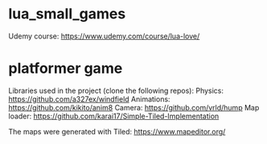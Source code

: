 # lua_small_games

Udemy course: https://www.udemy.com/course/lua-love/

# platformer game

Libraries used in the project (clone the following repos):
Physics: https://github.com/a327ex/windfield
Animations: https://github.com/kikito/anim8
Camera: https://github.com/vrld/hump
Map loader: https://github.com/karai17/Simple-Tiled-Implementation

The maps were generated with Tiled: https://www.mapeditor.org/
